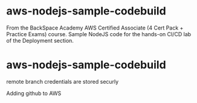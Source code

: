 # aws-nodejs-sample-codebuild
From the BackSpace Academy AWS Certified Associate (4 Cert Pack + Practice Exams) course.
Sample NodeJS code for the hands-on CI/CD lab of the Deployment section.


# aws-nodejs-sample-codebuild
remote branch credentials are stored securly



Adding github to AWS
